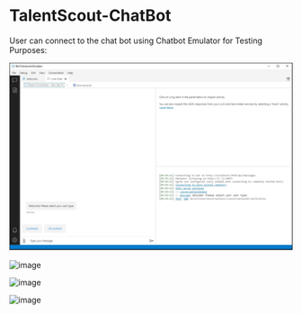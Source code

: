 # TalentScout-ChatBot
User can connect to the chat bot using Chatbot Emulator for Testing Purposes:

![image](resources/BotFrameworkemulator-01.jpg)

![image](https://github.com/user-attachments/assets/fffd7069-f8d8-4fef-9ed7-49cb026be51f)

![image](https://github.com/user-attachments/assets/ecd13a95-759f-469e-bdee-1547dc059faa)

![image](https://github.com/user-attachments/assets/8df6043b-0981-4216-9a5f-d490779b427d)

